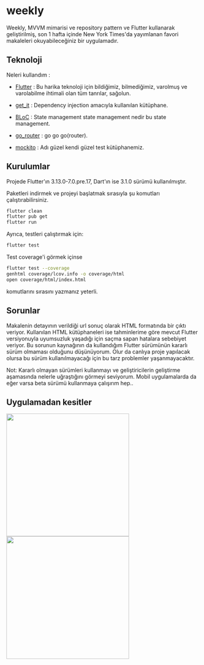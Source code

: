 # weekly

Weekly, MVVM mimarisi ve repository pattern ve Flutter kullanarak geliştirilmiş, son 1 hafta içinde New York Times'da yayımlanan favori makaleleri okuyabileceğiniz bir uygulamadır.  

## Teknoloji 

Neleri kullandım :

- [Flutter] : Bu harika teknoloji için bildiğimiz, bilmediğimiz, varolmuş ve varolabilme ihtimali olan tüm tanrılar, sağolun.
- [get_it] : Dependency injection amacıyla kullanılan kütüphane.
- [BLoC] : State management state management nedir bu state management.
- [go_router] : go go go(router).
- [mockito] : Adı güzel kendi güzel test kütüphanemiz.


   [Flutter]: <https://flutter.dev>
   [get_it]: <https://pub.dev/packages/get_it>
   [BLoC]: <https://pub.dev/packages/flutter_bloc>
   [go_router]: <https://pub.dev/packages/go_router>
   [mockito]: <https://pub.dev/packages/mockito>
  

## Kurulumlar

Projede Flutter'ın 3.13.0-7.0.pre.17, Dart'ın ise 3.1.0 sürümü kullanılmıştır. 

Paketleri indirmek ve projeyi başlatmak sırasıyla şu komutları çalıştırabilirsiniz.

```sh
flutter clean
flutter pub get
flutter run
```

Ayrıca, testleri çalıştırmak için: 

```sh
flutter test
```

Test coverage'i görmek içinse 

```sh
flutter test --coverage
genhtml coverage/lcov.info -o coverage/html
open coverage/html/index.html
```

komutlarını sırasını yazmanız yeterli.

## Sorunlar

Makalenin detayının verildiği url sonuç olarak HTML formatında bir çıktı veriyor. Kullanılan HTML kütüphaneleri ise tahminlerime göre mevcut Flutter versiyonuyla uyumsuzluk yaşadığı için saçma sapan hatalara sebebiyet veriyor. Bu sorunun kaynağının da kullandığım Flutter sürümünün kararlı sürüm olmaması olduğunu düşünüyorum. Olur da canlıya proje yapılacak olursa bu sürüm kullanılmayacağı için bu tarz problemler yaşanmayacaktır.

Not: Kararlı olmayan sürümleri kullanmayı ve geliştiricilerin geliştirme aşamasında nelerle uğraştığını görmeyi seviyorum. Mobil uygulamalarda da eğer varsa beta sürümü kullanmaya çalışırım hep..

## Uygulamadan kesitler 

<p float="left">
   <img src="https://github.com/feyzforall/weekly/assets/30154300/63d53939-df53-4440-9ab0-664b90ae35a5.png" width=320>
   <img src="https://github.com/feyzforall/weekly/assets/30154300/83e86f3c-2d38-4aeb-9db2-da03872c7566" width=320>
</p>



